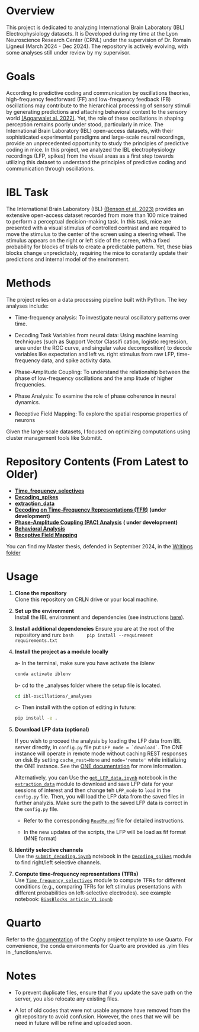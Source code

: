 # Overview

This project is dedicated to analyzing International Brain Laboratory (IBL) Electrophysiology datasets. It is Developed during my time at the Lyon Neuroscience Research Center (CRNL) under the supervision of Dr. Romain Ligneul (March 2024 - Dec 2024). The repository is actively evolving, with some analyses still under review by my supervisor.

# Goals

According to predictive coding and communication by oscillations theories, high-frequency feedforward (FF) and low-frequency feedback (FB) oscillations may contribute to the hierarchical processing of sensory stimuli by generating predictions and attaching behavioral context to the sensory world [(Aggarwalet al. 2022)](https://www.nature.com/articles/s41467-022-32378-x). Yet, the role of these oscillations in shaping perception remains poorly under stood, particularly in mice. The International Brain Laboratory (IBL) open-access datasets, with their sophisticated experimental paradigms and large-scale neural recordings, provide an unprecedented opportunity to study the principles of predictive coding in mice. In this project, we analyzed the IBL electrophysiology recordings (LFP, spikes) from the visual areas as a first step towards utilizing this dataset to understand the principles of predictive coding and communication through oscillations.

# IBL Task

The International Brain Laboratory (IBL) [(Benson et al. 2023)](https://www.biorxiv.org/content/10.1101/2023.07.04.547681v2.abstract) provides an extensive open-access dataset recorded from more than 100 mice trained to perform a perceptual decision-making task. In this task, mice are presented with a visual stimulus of controlled contrast and are required to move the stimulus to the center of the screen using a steering wheel. The stimulus appears on the right or left side of the screen, with a fixed probability for blocks of trials to create a predictable pattern. Yet, these bias blocks change unpredictably, requiring the mice to constantly update their predictions and internal model of the environment.

# Methods

The project relies on a data processing pipeline built with Python. The key analyses include:

-   Time-frequency analysis: To investigate neural oscillatory patterns over time.

-   Decoding Task Variables from neural data: Using machine learning techniques (such as Support Vector Classifi cation, logistic regression, area under the ROC curve, and singular value decomposition) to decode variables like expectation and left vs. right stimulus from raw LFP, time-frequency data, and spike activity data.

-   Phase-Amplitude Coupling: To understand the relationship between the phase of low-frequency oscillations and the amp litude of higher frequencies.

-   Phase Analysis: To examine the role of phase coherence in neural dynamics.

-   Receptive Field Mapping: To explore the spatial response properties of neurons

Given the large-scale datasets, I focused on optimizing computations using cluster management tools like Submitit.

# Repository Contents (From Latest to Older)

-   [**Time_frequency_selectives**](./Time_frequency_selectives/)
-   [**Decoding_spikes**](./Decoding_spikes/)
-   [**extraction_data**](./extraction_data/)
-   [**Decoding on Time-Frequency Representations (TFR)**](./decoding_onTFR/) **(under development)**
-   [**Phase-Amplitude Coupling (PAC) Analysis**](./Phase_amplitude_coupling(PAC)/) **( under development)**
-   [**Behavioral Analysis**](./behavioral_analysis/)
-   [**Receptive Field Mapping**](./Receptive_field_mapping/)

You can find my Master thesis, defended in September 2024, in the [Writings folder](./Writings/)

# Usage

1.  **Clone the repository**\
    Clone this repository on CRLN drive or your local machine.

2.  **Set up the environment**\
    Install the IBL environment and dependencies (see instructions [here](https://github.com/int-brain-lab/iblenv)).

3.  **Install additional dependencies** Ensure you are at the root of the repository and run: `bash     pip install --requirement requirements.txt`

4.  **Install the project as a module locally**

    a- In the terminal, make sure you have activate the iblenv

    ``` bash
    conda activate iblenv
    ```

    b- cd to the \_analyses folder where the setup file is located.

    ``` bash
    cd ibl-oscillations/_analyses
    ```

    c- Then install with the option of editing in future:

    ``` bash
    pip install -e .
    ```

5.  **Download LFP data (optional)**

    If you wish to proceed the analysis by loading the LFP data from IBL server directly, in `config.py` file put `` LFP_mode = `download` ``. The ONE instance will operate in remote mode without caching REST responses on disk By setting `cache_rest=None` and `mode='remote'` while initializing the ONE instance. See the [ONE documentation](https://int-brain-lab.github.io/ONE/notebooks/one_modes.html) for more information.

    Alternatively, you can Use the [`get_LFP_data.ipynb`](_analyses/extraction_data/get_LFP_data.ipynb) notebook in the [`extraction_data`](_analyses/extraction_data) module to download and save LFP data for your sessions of interest and then change teh `LFP_mode` to `load` in the `config.py` file. Then, you will load the LFP data from the saved files in further analyzis. Make sure the path to the saved LFP data is correct in the `config.py` file.

    -   Refer to the corresponding [`ReadMe.md`](_analyses/extraction_data/ReadMe.md) file for detailed instructions.

    -   In the new updates of the scripts, the LFP will be load as fif format (MNE format)

6.  **Identify selective channels**\
    Use the [`submit_decoding.ipynb`](_analyses/Decoding_spikes/submit_decoding.ipynb) notebook in the [`Decoding_spikes`](_analyses/Decoding_spikes) module to find right/left selective channels.

7.  **Compute time-frequency representations (TFRs)**\
    Use [`Time_frequency_selectives`](_analyses/Time_frequency_selectives) module to compute TFRs for different conditions (e.g., comparing TFRs for left stimulus presentations with different probabilities on left-selective electrodes). see example notebook: [`BiasBlocks_anticip_V1.ipynb`](_analyses/Time_frequency_selectives/BiasBlocks_anticip_V1.ipynb)

# Quarto

Refer to the [documentation](https://cophyteam.github.io/project-template/about.html) of the Cophy project template to use Quarto. For convenience, the conda environments for Quarto are provided as .ylm files in \_functions/envs.

# Notes

-   To prevent duplicate files, ensure that if you update the save path on the server, you also relocate any existing files.

-   A lot of old codes that were not usable anymore have removed from the git repository to avoid confusion. However, the ones that we will be need in future will be refine and uploaded soon.